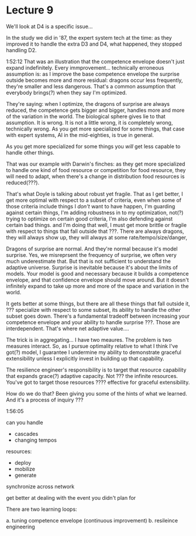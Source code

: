 # Lecture 9

We'll look at D4 is a specific issue...

In the study we did in '87, the expert system tech at the time: as they improved it to handle the extra D3 and D4, what happened, they stopped handling D2.

1:52:12
That was an illustration that the competence envelope doesn't just expand
indefinitely. Every immprovement... technically erroneous assumption is: as I improve the base
competence envelope the surprise outside becomes more and more residual:
dragons occur less frequently, they're smaller and less dangerous. That's a
common assumption that everybody brings(?) when they say I'm optimized.

They're saying: when I optimize, the dragons of surprise are always reduced,
the competence gets bigger and bigger, handles more and more of the variation
in the world. The biological sphere gives lie to that assumption. It is wrong.
It is not a little wrong, it is completely wrong, technically wrong. As you
get more specialized for some things, that case with expert systems, AI in the
mid-eighties, is true in general.

As you get more specialized for some things
you *will* get less capable to handle other things.

That was our example with
Darwin's finches: as they get more specialized to handle one kind of food resource
or competition for food resource, they will need to adapt, when there's a change in distribution
food resources is reduced(???).

 That's what Doyle is talking about robust yet fragile.
That as I get better, I get more optimal with respect to a subset of criteria, even when some of those criteria
include things I *don't* want to have happen, I'm guarding against certain things, I'm adding robustness in to my
optimization, not(?) trying to optimize on certain good criteria, I'm also defending against certain bad things. and I'm doing that well, I must 
get more brittle or fragile with respect to things that fall outside that ???. There are always dragons, they will always show up, they will always at some rate/tempo/size/danger,

Dragons of surprise are normal. And they're normal because it's model surprise. Yes, we misreprsent the frequency of surprise, we often very much underestimate that. But that is
not sufficient to understand the adaptive universe. Surprise is inevitable because it's about the limits of models. Your model is good and necessary because it builds a competence
envelope, and that confidence envelope should move around. But it doesn't infinitely expand to take up more and more of the space and variation in the world. 

It gets better at some things, but there are all these things that fall outside it, ??? specialize with respect to some subset, its ability to handle the other subset goes down.
There's a fundamental tradeoff between increasing your competence envelope and your ability to handle surprise ???. Those are interdependent. That's where net adaptive value....

The trick is in aggregating... I have two meaures. The problem is two measures interact. So, as I pursue optimality relative to what I think I've got(?) model, I guarantee I undermine my ability to demonstrate graceful extensibility unless I explicitly invest in building up that capability. 

The resilience engineer's responsibility is to target that resource
capability that expands grace(?) adaptive capacity. Not ??? the infinite
resources. You've got to target those resources ???? effective for graceful
extensibility.

How do we do that? Been giving you some of the hints of what we learned. And it's a process of inquiry ???

1:56:05


can you handle
* cascades
* changing tempos

resources:
* deploy
* mobilize
* generate

synchronize across network

get better at dealing with the event you didn't plan for

There are two learning loops:

a. tuning competence envelope (continuous improvement)
b. resileince engineering